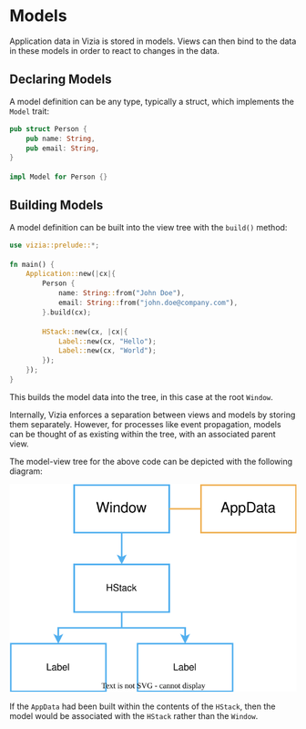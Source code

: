 # Models

Application data in Vizia is stored in models. Views can then bind to the data in these models in order to react to changes in the data.

## Declaring Models

A model definition can be any type, typically a struct, which implements the `Model` trait:

```rust
pub struct Person {
    pub name: String,
    pub email: String,
}

impl Model for Person {}
```

## Building Models

A model definition can be built into the view tree with the `build()` method:

```rust
use vizia::prelude::*;

fn main() {
    Application::new(|cx|{
        Person {
            name: String::from("John Doe"),
            email: String::from("john.doe@company.com"),
        }.build(cx);

        HStack::new(cx, |cx|{
            Label::new(cx, "Hello");
            Label::new(cx, "World");
        });
    });
}

```
This builds the model data into the tree, in this case at the root `Window`.

Internally, Vizia enforces a separation between views and models by storing them separately. However, for processes like event propagation, models can be thought of as existing within the tree, with an associated parent view.

The model-view tree for the above code can be depicted with the following diagram:

![Diagram of a basic model-view tree depicting a Window view, with an associated AppData model, and with a child HStack view with two child Label views.](../img/basic_tree_model.svg)

If the `AppData` had been built within the contents of the `HStack`, then the model would be associated with the `HStack` rather than the `Window`.